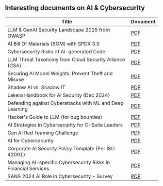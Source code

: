 ## Interesting documents on AI & Cybersecurity

| Title | Document |
| -------- | ---- |
| LLM & GenAI Security Landscape 2025 from OWASP | [PDF](../documents/1730424093587.pdf) |
| AI Bill Of Materials (BOM) with SPDX 3.0    | [PDF](../documents/1730275362351.pdf) |
| Cybersecurity Risks of AI-generated Code    | [PDF](../documents/1730621351537.pdf) |
| LLM Threat Taxonomy from Cloud Security Alliance (CSA) | [PDF](../documents/1730496805941.pdf) |
| Securing AI Model Weights: Prevent Theft and Misuse | [PDF](../documents/1730929324162.pdf) |
| Shadow AI vs. Shadow IT                     | [PDF](../documents/1730647532263.pdf) |
| Lakera Handbook for AI Security  (Dec 2024) | [PDF](../documents/Lakera_Handbook_AI_Security_for_Product_Teams-.pdf) |
| Defending against Cyberattacks with ML and Deep Learning | [PDF](../documents/1731932305100.pdf) |
| Hacker's Guide to LLM (for bug bounties)    | [PDF](../documents/1723218649428.pdf) |
| AI Strategies in Cybersecurity for C-Suite Leaders | [PDF](../documents/1731327809222.pdf) |
| Gen AI Red Teaming Challenge                | [PDF](../documents/1717223469001.pdf) |
| AI for Cybersecurity | [PDF](../documents/1731148286410.pdf) |
| Corporate AI Security Policy Template (Per ISO 42001) | [PDF](../documents/1728377067522.pdf) |
| Managing AI-specific Cybersecurity Risks in Financial Services | [PDF](../documents/1725391770859.pdf) |
| SANS 2024 AI Role in Cybersecurity - Survey | [PDF](../documents/1731938071911.pdf) |